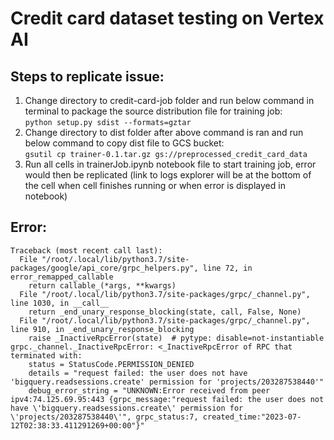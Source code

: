 # Credit card dataset testing on Vertex AI
## Steps to replicate issue:
1.  Change directory to credit-card-job folder and run below command in terminal to package the source distribution file for training job: <br />```python setup.py sdist --formats=gztar``` 
2.  Change directory to dist folder after above command is ran and run below command to copy dist file to GCS bucket: <br />```gsutil cp trainer-0.1.tar.gz gs://preprocessed_credit_card_data```
3.  Run all cells in trainerJob.ipynb notebook file to start training job, error would then be replicated (link to logs explorer will be at the bottom of the cell when cell finishes running or when error is displayed in notebook)

## Error:
```
Traceback (most recent call last):
  File "/root/.local/lib/python3.7/site-packages/google/api_core/grpc_helpers.py", line 72, in error_remapped_callable
    return callable_(*args, **kwargs)
  File "/root/.local/lib/python3.7/site-packages/grpc/_channel.py", line 1030, in __call__
    return _end_unary_response_blocking(state, call, False, None)
  File "/root/.local/lib/python3.7/site-packages/grpc/_channel.py", line 910, in _end_unary_response_blocking
    raise _InactiveRpcError(state)  # pytype: disable=not-instantiable
grpc._channel._InactiveRpcError: <_InactiveRpcError of RPC that terminated with:
	status = StatusCode.PERMISSION_DENIED
	details = "request failed: the user does not have 'bigquery.readsessions.create' permission for 'projects/203287538440'"
	debug_error_string = "UNKNOWN:Error received from peer ipv4:74.125.69.95:443 {grpc_message:"request failed: the user does not have \'bigquery.readsessions.create\' permission for \'projects/203287538440\'", grpc_status:7, created_time:"2023-07-12T02:38:33.411291269+00:00"}"
```
